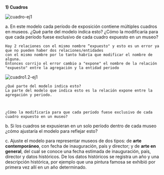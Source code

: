 **1) Cuadros**

![cuadro-ej1](https://github.com/annecchiniv/informatica-unlp/blob/master/3ER%20A%C3%91O/BD1/cuadro1-ej1.jpg?raw=true)

a. En este modelo cada período de exposición contiene múltiples cuadros en museos. ¿Qué
parte del modelo indica esto? ¿Cómo la modificaría para que cada período fuese exclusivo de
cada cuadro expuesto en un museo?

    Hay 2 relaciones con el mismo nombre “expuesto" y esto es un error ya que no pueden haber dos relaciones/entidades 
    con el mismo nombre por lo tanto habría que modificar el nombre de alguna.
    Entonces corrijo el error cambio a "expone" el nombre de la relación "expuesto" entre la agregación y la entidad periodo
    
![cuadro1.2-ej1](https://github.com/annecchiniv/informatica-unlp/blob/master/3ER%20A%C3%91O/BD1/cuadro1.2-ej1.jpg?raw=true)

    ¿Qué parte del modelo indica esto?
    La parte del modelo que indica esto es la relación expone entre la agregación y periodo.
    
    
    
    ¿Cómo la modificaría para que cada período fuese exclusivo de cada cuadro expuesto en un museo?
    

b. Si los cuadros se expusieran en un solo período dentro de cada museo ¿cómo ajustaría el modelo para reflejar esto?

c. Ajuste el modelo para representar museos de dos tipos: de **arte contemporáneo**, con fecha de inauguración, país y director;  y de **arte en general**, del cual se conoce una fecha estimada de inauguración, país, director y datos históricos. De los datos históricos se registra un año y una descripción histórica, por ejemplo que una pintura famosa se exhibió por primera vez allí en un año determinado.

